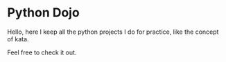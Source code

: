 # Python Dojo

Hello, here I keep all the python projects I do for practice, like the concept of kata.

Feel free to check it out.
